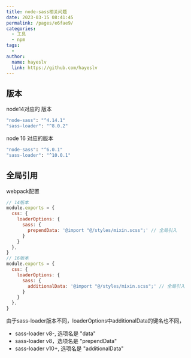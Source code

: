 ```yaml
---
title: node-sass相关问题
date: 2023-03-15 08:41:45
permalink: /pages/e6fae9/
categories:
  - 工具
  - npm
tags:
  - 
author: 
  name: hayeslv
  link: https://github.com/hayeslv
---
```

## 版本

node14对应的 版本

```bash
"node-sass": "^4.14.1"
"sass-loader": "^8.0.2"
```

node 16 对应的版本

```bash
"node-sass": "^6.0.1"
"sass-loader": "^10.0.1"
```



## 全局引用

webpack配置

```js
// 14版本
module.exports = {
  css: {
    loaderOptions: {
      sass: {
        prependData: '@import "@/styles/mixin.scss";' // 全局引入
      }
    }
  },
}
// 16版本
module.exports = {
  css: {
    loaderOptions: {
      sass: {
        additionalData: '@import "@/styles/mixin.scss";' // 全局引入
      }
    }
  },
}
```

由于sass-loader版本不同，loaderOptions中additionalData的键名也不同，

- sass-loader v8-, 选项名是 "data"
- sass-loader v8，选项名是 "prependData"
- sass-loader v10+, 选项名是 "additionalData"







